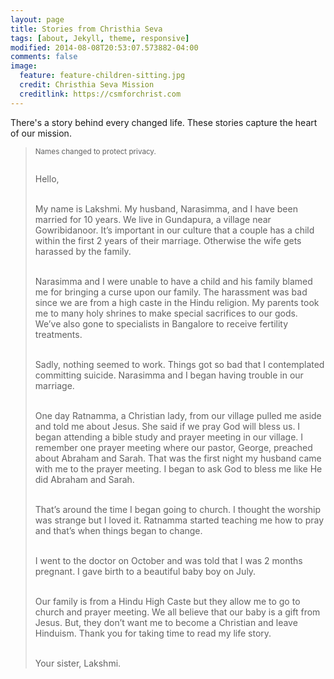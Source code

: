 ```yaml
---
layout: page
title: Stories from Christhia Seva
tags: [about, Jekyll, theme, responsive]
modified: 2014-08-08T20:53:07.573882-04:00
comments: false
image:
  feature: feature-children-sitting.jpg
  credit: Christhia Seva Mission
  creditlink: https://csmforchrist.com
---
```


There's a story behind every changed life.
These stories capture the heart of our mission.


<blockquote>
<small>Names changed to protect privacy.<br><br></small>
<p>
Hello,
<br><br>
</p>
<p>
My name is Lakshmi. My husband, Narasimma, and I have been married for 10 years. We live in Gundapura, a village near Gowribidanoor. It’s important in our culture that a couple has a child within the first 2 years of their marriage. Otherwise the wife gets harassed by the family.
<br><br>
</p>
<p>
Narasimma and I were unable to have a child and his family blamed me for bringing a curse upon our family. The harassment was bad since we are from a high caste in the Hindu religion.	 My parents took me to many holy shrines to make special sacrifices to our gods. We’ve also gone to specialists in Bangalore to receive fertility treatments.
<br><br>
</p>
<p>
Sadly, nothing seemed to work. Things got so bad that I contemplated committing suicide. Narasimma and I began having trouble in our marriage.
<br><br>
</p>
<p>
One day Ratnamma, a Christian lady, from our village pulled me aside and told me about Jesus. She said if we pray God will bless us. I began attending a bible study and prayer meeting in our village. I remember one prayer meeting where our pastor, George, preached about Abraham and Sarah. That was the first night my husband came with me to the prayer meeting. I began to ask God to bless me like He did Abraham and Sarah.
<br><br>
</p>
<p>
That’s around the time I began going to church. I thought the worship was strange but I loved it. Ratnamma started teaching me how to pray and that’s when things began to change.
<br><br>
</p>
<p>
I went to the doctor on October and was told that I was 2 months pregnant.  I gave birth to a beautiful baby boy on July.
<br><br>
</p>
<p>
Our family is from a Hindu High Caste but they allow me to go to church and prayer meeting. We all believe that our baby is a gift from Jesus.  But, they don’t want me to become a Christian and leave Hinduism. Thank you for taking time to read my life story.
<br><br>
</p>
<p>
Your sister, Lakshmi.
</p>
</blockquote>

